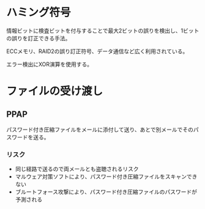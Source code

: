 # ハミング符号

情報ビットに検査ビットを付与することで最大2ビットの誤りを検出し、1ビットの誤りを訂正できる手法。

ECCメモリ、RAID2の誤り訂正符号、データ通信など広く利用されている。

エラー検出にXOR演算を使用する。

# ファイルの受け渡し

## PPAP

パスワード付き圧縮ファイルをメールに添付して送り、あとで別メールでそのパスワードを送る。

### リスク

- 同じ経路で送るので両メールとも盗聴されるリスク
- マルウェア対策ソフトにより、パスワード付き圧縮ファイルをスキャンできない
- ブルートフォース攻撃により、パスワード付き圧縮ファイルのパスワードが予測される

